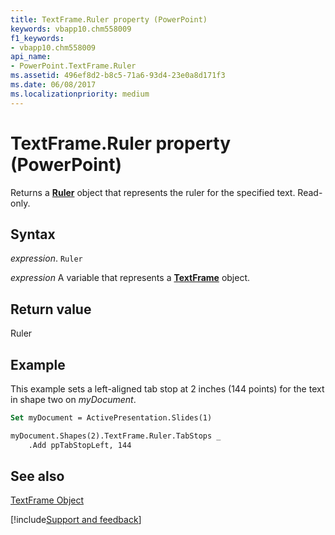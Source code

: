 ```yaml
---
title: TextFrame.Ruler property (PowerPoint)
keywords: vbapp10.chm558009
f1_keywords:
- vbapp10.chm558009
api_name:
- PowerPoint.TextFrame.Ruler
ms.assetid: 496ef8d2-b8c5-71a6-93d4-23e0a8d171f3
ms.date: 06/08/2017
ms.localizationpriority: medium
---
```



# TextFrame.Ruler property (PowerPoint)

Returns a **[Ruler](PowerPoint.Ruler.md)** object that represents the ruler for the specified text. Read-only.


## Syntax

_expression_. `Ruler`

_expression_ A variable that represents a **[TextFrame](PowerPoint.TextFrame.md)** object.


## Return value

Ruler


## Example

This example sets a left-aligned tab stop at 2 inches (144 points) for the text in shape two on _myDocument_.


```vb
Set myDocument = ActivePresentation.Slides(1)

myDocument.Shapes(2).TextFrame.Ruler.TabStops _
    .Add ppTabStopLeft, 144
```


## See also


[TextFrame Object](PowerPoint.TextFrame.md)

[!include[Support and feedback](~/includes/feedback-boilerplate.md)]